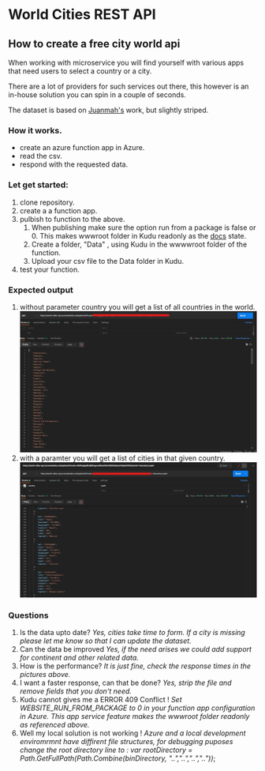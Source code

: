 # World Cities REST API

## How to create a free city world api

When working with microservice you will find yourself with various apps that need users to select a country or a city.

There are a lot of providers for such services out there, this however is an in-house solution you can spin in a couple of seconds.

The dataset is based on [Juanmah's](https://www.kaggle.com/juanmah/world-cities) work, but slightly striped.

### How it works.
* create an azure function app in Azure.
* read the csv.
* respond with the requested data.


### Let get started: 

1. clone repository.
1. create a a function app.
1. pulbish to function to the above.
   1. When publishing make sure the option run from a package is false or 0. This makes wwwroot folder in Kudu readonly as the [docs](https://docs.microsoft.com/en-us/azure/azure-functions/run-functions-from-deployment-package) state.
   1. Create a folder, "Data" , using Kudu in the wwwwroot folder of the function.
   1. Upload your csv file to the Data folder in Kudu.
1. test your function.


### Expected output
1. without parameter country you will get a list of all countries in the world. 
    ![request without parameter](/output/countries.jpg)
2. with a paramter you will get a list of cities in that given country.
   ![request with parameter](/output/country.jpg)

### Questions
1. Is the data upto date? *Yes, cities take time to form. If a city is missing please let me know so that I can update the dataset.*
2. Can the data be improved *Yes, if the need arises we could add support for continent and other related data.*
3. How is the performance? *It is just fine, check the response times in the pictures above.*
4. I want a faster response, can that be done? *Yes, strip the file and remove fields that you don't need.*
5. Kudu cannot gives me a ERROR 409 Conflict ! *Set WEBSITE_RUN_FROM_PACKAGE to 0 in your function app configuration in Azure. This app service feature makes the wwwroot folder readonly as referenced above.*
6. Well my local solution is not working ! *Azure and a local development enviromrmnt have diffirent file structures, for debugging puposes change the root directory line to :   var rootDirectory = Path.GetFullPath(Path.Combine(binDirectory, "..","..","..",".."))*;
